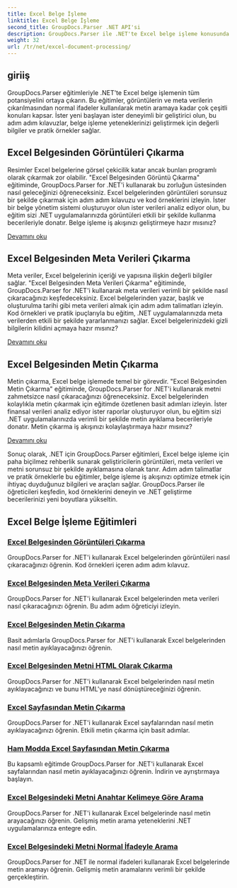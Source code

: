 ```yaml
---
title: Excel Belge İşleme
linktitle: Excel Belge İşleme
second_title: GroupDocs.Parser .NET API'si
description: GroupDocs.Parser ile .NET'te Excel belge işleme konusunda uzmanlaşın. Adım adım kılavuzlarla görüntüleri, meta verileri ve metni etkili bir şekilde çıkarmayı öğrenin.
weight: 32
url: /tr/net/excel-document-processing/
---
```

## giriiş

GroupDocs.Parser eğitimleriyle .NET'te Excel belge işlemenin tüm potansiyelini ortaya çıkarın. Bu eğitimler, görüntülerin ve meta verilerin çıkarılmasından normal ifadeler kullanılarak metin aramaya kadar çok çeşitli konuları kapsar. İster yeni başlayan ister deneyimli bir geliştirici olun, bu adım adım kılavuzlar, belge işleme yeteneklerinizi geliştirmek için değerli bilgiler ve pratik örnekler sağlar.

## Excel Belgesinden Görüntüleri Çıkarma

Resimler Excel belgelerine görsel çekicilik katar ancak bunları programlı olarak çıkarmak zor olabilir. "Excel Belgesinden Görüntü Çıkarma" eğitiminde, GroupDocs.Parser for .NET'i kullanarak bu zorluğun üstesinden nasıl geleceğinizi öğreneceksiniz. Excel belgelerinden görüntüleri sorunsuz bir şekilde çıkarmak için adım adım kılavuzu ve kod örneklerini izleyin. İster bir belge yönetim sistemi oluşturuyor olun ister verileri analiz ediyor olun, bu eğitim sizi .NET uygulamalarınızda görüntüleri etkili bir şekilde kullanma becerileriyle donatır. Belge işleme iş akışınızı geliştirmeye hazır mısınız?

[Devamını oku](./extract-images-from-excel-document/)

## Excel Belgesinden Meta Verileri Çıkarma

Meta veriler, Excel belgelerinin içeriği ve yapısına ilişkin değerli bilgiler sağlar. "Excel Belgesinden Meta Verileri Çıkarma" eğitiminde, GroupDocs.Parser for .NET'i kullanarak meta verileri verimli bir şekilde nasıl çıkaracağınızı keşfedeceksiniz. Excel belgelerinden yazar, başlık ve oluşturulma tarihi gibi meta verileri almak için adım adım talimatları izleyin. Kod örnekleri ve pratik ipuçlarıyla bu eğitim, .NET uygulamalarınızda meta verilerden etkili bir şekilde yararlanmanızı sağlar. Excel belgelerinizdeki gizli bilgilerin kilidini açmaya hazır mısınız?

[Devamını oku](./extract-metadata-from-excel-document/)

## Excel Belgesinden Metin Çıkarma

Metin çıkarma, Excel belge işlemede temel bir görevdir. "Excel Belgesinden Metin Çıkarma" eğitiminde, GroupDocs.Parser for .NET'i kullanarak metni zahmetsizce nasıl çıkaracağınızı öğreneceksiniz. Excel belgelerinden kolaylıkla metin çıkarmak için eğitimde özetlenen basit adımları izleyin. İster finansal verileri analiz ediyor ister raporlar oluşturuyor olun, bu eğitim sizi .NET uygulamalarınızda verimli bir şekilde metin ayıklama becerileriyle donatır. Metin çıkarma iş akışınızı kolaylaştırmaya hazır mısınız?

[Devamını oku](./extract-text-from-excel-document/)

Sonuç olarak, .NET için GroupDocs.Parser eğitimleri, Excel belge işleme için paha biçilmez rehberlik sunarak geliştiricilerin görüntüleri, meta verileri ve metni sorunsuz bir şekilde ayıklamasına olanak tanır. Adım adım talimatlar ve pratik örneklerle bu eğitimler, belge işleme iş akışınızı optimize etmek için ihtiyaç duyduğunuz bilgileri ve araçları sağlar. GroupDocs.Parser ile öğreticileri keşfedin, kod örneklerini deneyin ve .NET geliştirme becerilerinizi yeni boyutlara yükseltin.
## Excel Belge İşleme Eğitimleri
### [Excel Belgesinden Görüntüleri Çıkarma](./extract-images-from-excel-document/)
GroupDocs.Parser for .NET'i kullanarak Excel belgelerinden görüntüleri nasıl çıkaracağınızı öğrenin. Kod örnekleri içeren adım adım kılavuz.
### [Excel Belgesinden Meta Verileri Çıkarma](./extract-metadata-from-excel-document/)
GroupDocs.Parser for .NET'i kullanarak Excel belgelerinden meta verileri nasıl çıkaracağınızı öğrenin. Bu adım adım öğreticiyi izleyin.
### [Excel Belgesinden Metin Çıkarma](./extract-text-from-excel-document/)
Basit adımlarla GroupDocs.Parser for .NET'i kullanarak Excel belgelerinden nasıl metin ayıklayacağınızı öğrenin.
### [Excel Belgesinden Metni HTML Olarak Çıkarma](./extract-text-from-excel-document-as-html/)
GroupDocs.Parser for .NET'i kullanarak Excel belgelerinden nasıl metin ayıklayacağınızı ve bunu HTML'ye nasıl dönüştüreceğinizi öğrenin.
### [Excel Sayfasından Metin Çıkarma](./extract-text-from-excel-sheet/)
GroupDocs.Parser for .NET'i kullanarak Excel sayfalarından nasıl metin ayıklayacağınızı öğrenin. Etkili metin çıkarma için basit adımlar.
### [Ham Modda Excel Sayfasından Metin Çıkarma](./extract-text-from-excel-sheet-in-raw-mode/)
Bu kapsamlı eğitimde GroupDocs.Parser for .NET'i kullanarak Excel sayfalarından nasıl metin ayıklayacağınızı öğrenin. İndirin ve ayrıştırmaya başlayın.
### [Excel Belgesindeki Metni Anahtar Kelimeye Göre Arama](./search-text-in-excel-document-by-keyword/)
GroupDocs.Parser for .NET'i kullanarak Excel belgelerinde nasıl metin arayacağınızı öğrenin. Gelişmiş metin arama yeteneklerini .NET uygulamalarınıza entegre edin.
### [Excel Belgesindeki Metni Normal İfadeyle Arama](./search-text-in-excel-document-by-regular-expression/)
GroupDocs.Parser for .NET ile normal ifadeleri kullanarak Excel belgelerinde metin aramayı öğrenin. Gelişmiş metin aramalarını verimli bir şekilde gerçekleştirin.
